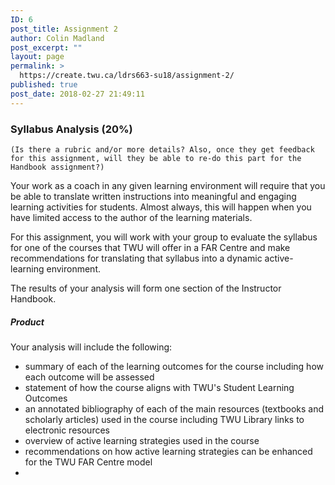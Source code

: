 ```yaml
---
ID: 6
post_title: Assignment 2
author: Colin Madland
post_excerpt: ""
layout: page
permalink: >
  https://create.twu.ca/ldrs663-su18/assignment-2/
published: true
post_date: 2018-02-27 21:49:11
---
```

### Syllabus Analysis (20%)

```
(Is there a rubric and/or more details? Also, once they get feedback for this assignment, will they be able to re-do this part for the Handbook assignment?)
```
Your work as a coach in any given learning environment will require that you be able to translate written instructions into meaningful and engaging learning activities for students. Almost always, this will happen when you have limited access to the author of the learning materials.

For this assignment, you will work with your group to evaluate the syllabus for one of the courses that TWU will offer in a FAR Centre and make recommendations for translating that syllabus into a dynamic active-learning environment.

The results of your analysis will form one section of the Instructor Handbook.

##### Product

Your analysis will include the following:
- summary of each of the learning outcomes for the course including how each outcome will be assessed
- statement of how the course aligns with TWU's Student Learning Outcomes
- an annotated bibliography of each of the main resources (textbooks and scholarly articles) used in the course including TWU Library links to electronic resources
- overview of active learning strategies used in the course
- recommendations on how active learning strategies can be enhanced for the TWU FAR Centre model
-